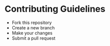 # Contributing Guidelines

- Fork this repository
- Create a new branch
- Make your changes
- Submit a pull request
